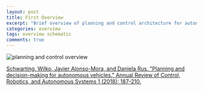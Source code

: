 ```yaml
---
layout: post
title: First Overview
excerpt: "Brief overview of planning and control architecture for autonomous vehicles."
categories: overview
tags: overview schematic
comments: true
---
```


![planning and control overview](http://intonomos.com/blog/assets/pnc_overview.png)

[Schwarting, Wilko, Javier Alonso-Mora, and Daniela Rus. "Planning and decision-making for autonomous vehicles." Annual Review of Control, Robotics, and Autonomous Systems 1 (2018): 187-210.](https://www.annualreviews.org/doi/full/10.1146/annurev-control-060117-105157)
